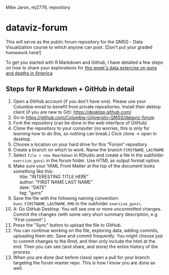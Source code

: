 Mike Jaron, mj2776, repository


# dataviz-forum
This will serve as the public forum repository for the QMSS - Data Visualization course to which anyone can post. [Don't put your graded homework here!]

To get you started with R Markdown and Github, I have detailed a few steps on how to share your explorations for [this week's data extercise on guns and deaths in America](exercise_guns/exercise/_guns_exercise.Rmd)

## Steps for R Markdown + GitHub in detail

  1. Open a GitHub account (if you don't have one). Please use your Columbia-email to benefit from private repositories. Install their dektop client (if you are new to Git): https://desktop.github.com/
  2. Go to https://github.com/Columbia-University-QMSS/dataviz-forum 
  3. Fork the repository (can be done in the web interface of GitHub)
  4. Clone the repository to your computer (no worries, this is only for *learning* how to do this, so nothing can break.) Click clone -> open in desktop.
  5. Choose a location on your hard drive for this "Forum" repository.
  6. Create a branch on which to work. Name the branch `FIRSTNAME_LASTNAME`
  7. Select `file > new Rmarkdown` in RStudio and create a file in the subfolder `exercise_guns\` in the forum folder. Use HTML as output format option.
  8. Make sure your YAML Front Matter at the top of the document looks something like this:  
      title: "INTERESTING TITLE HERE"   
      author: "FIRST NAME LAST NAME"  
      date: "DATE"  
      tag: "guns"  
  9. Save the file with the following naming convention: `Guns_FIRSTNAME_LASTNAME.RMD` in the subfolder `exercise_guns\`.
  10. A: Go GitHub Desktop. You will see one or more uncommitted changes. Commit the changes (with some very short summary description, e.g "First commit".) 
  11. Press the "Sync" button to upload the file to GitHub.
  12. You can continue working on the file, exploring data, adding commits, uploading them etc. Save and commit frequently. You might choose just to commit changes to the Rmd, and then only include the html at the end. Then you can see (and share, and store) the entire history of the process.
  13. When you are done (but before class) open a pull for your branch targeting the forum master repo. This is how I know you are done as well.
